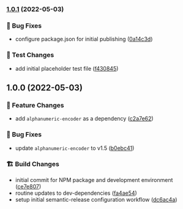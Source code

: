 ### [1.0.1](https://github.com/M-Scott-Lassiter/OpArea/compare/v1.0.0...v1.0.1) (2022-05-03)

### :lady_beetle: Bug Fixes

-   configure package.json for initial publishing ([0a14c3d](https://github.com/M-Scott-Lassiter/OpArea/commit/0a14c3d78a88d38c36dcda33803e7044500b297b))

### :dart: Test Changes

-   add initial placeholder test file ([f430845](https://github.com/M-Scott-Lassiter/OpArea/commit/f43084553e3d713c44218df8728b29687976b4b0))

## 1.0.0 (2022-05-03)

### :gift: Feature Changes

-   add `alphanumeric-encoder` as a dependency ([c2a7e62](https://github.com/M-Scott-Lassiter/OpArea/commit/c2a7e6288883cec222d1115e10daa1e913113189))

### :lady_beetle: Bug Fixes

-   update `alphanumeric-encoder` to v1.5 ([b0ebc41](https://github.com/M-Scott-Lassiter/OpArea/commit/b0ebc41a3700df195551636aef69ec1224ae8d71))

### :building_construction: Build Changes

-   initial commit for NPM package and development environment ([ce7e807](https://github.com/M-Scott-Lassiter/OpArea/commit/ce7e807c4e50d784c4d24f5d25b819e5182b208c))
-   routine updates to dev-dependencies ([fa4ae54](https://github.com/M-Scott-Lassiter/OpArea/commit/fa4ae548eda228118b422653c885f6821cf5c305))
-   setup initial semantic-release configuration workflow ([dc6ac4a](https://github.com/M-Scott-Lassiter/OpArea/commit/dc6ac4ab17d8b96e7b5c4d1dc5b6ece5f5f47925))
